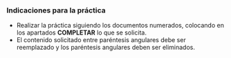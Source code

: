### Indicaciones para la práctica
- Realizar la práctica siguiendo los documentos numerados, colocando en los apartados **COMPLETAR** lo que se solicita.
- El contenido solicitado entre paréntesis angulares debe ser reemplazado y los paréntesis angulares deben ser eliminados.